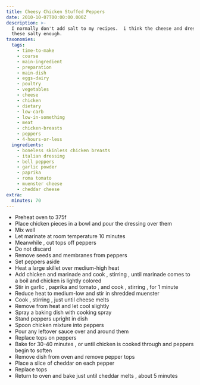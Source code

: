 ```yaml
---
title: Cheesy Chicken Stuffed Peppers
date: 2010-10-07T00:00:00.000Z
description: >-
  I normally don't add salt to my recipes.  i think the cheese and dressing make
  these salty enough.
taxonomies:
  tags:
    - time-to-make
    - course
    - main-ingredient
    - preparation
    - main-dish
    - eggs-dairy
    - poultry
    - vegetables
    - cheese
    - chicken
    - dietary
    - low-carb
    - low-in-something
    - meat
    - chicken-breasts
    - peppers
    - 4-hours-or-less
  ingredients:
    - boneless skinless chicken breasts
    - italian dressing
    - bell peppers
    - garlic powder
    - paprika
    - roma tomato
    - muenster cheese
    - cheddar cheese
extra:
  minutes: 70
---
```

 - Preheat oven to 375f
 - Place chicken pieces in a bowl and pour the dressing over them
 - Mix well
 - Let marinate at room temperature 10 minutes
 - Meanwhile , cut tops off peppers
 - Do not discard
 - Remove seeds and membranes from peppers
 - Set peppers aside
 - Heat a large skillet over medium-high heat
 - Add chicken and marinade and cook , stirring , until marinade comes to a boil and chicken is lightly colored
 - Stir in garlic , paprika and tomato , and cook , stirring , for 1 minute
 - Reduce heat to medium-low and stir in shredded muenster
 - Cook , stirring , just until cheese melts
 - Remove from heat and let cool slightly
 - Spray a baking dish with cooking spray
 - Stand peppers upright in dish
 - Spoon chicken mixture into peppers
 - Pour any leftover sauce over and around them
 - Replace tops on peppers
 - Bake for 30-40 minutes , or until chicken is cooked through and peppers begin to soften
 - Remove dish from oven and remove pepper tops
 - Place a slice of cheddar on each pepper
 - Replace tops
 - Return to oven and bake just until cheddar melts , about 5 minutes
